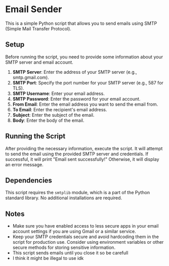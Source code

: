 # Email Sender

This is a simple Python script that allows you to send emails using SMTP (Simple Mail Transfer Protocol).

## Setup

Before running the script, you need to provide some information about your SMTP server and email account. 

1. **SMTP Server**: Enter the address of your SMTP server (e.g., smtp.gmail.com).
2. **SMTP Port**: Specify the port number for your SMTP server (e.g., 587 for TLS).
3. **SMTP Username**: Enter your email address.
4. **SMTP Password**: Enter the password for your email account.
5. **From Email**: Enter the email address you want to send the email from.
6. **To Email**: Enter the recipient's email address.
7. **Subject**: Enter the subject of the email.
8. **Body**: Enter the body of the email.

## Running the Script

After providing the necessary information, execute the script. It will attempt to send the email using the provided SMTP server and credentials. If successful, it will print "Email sent successfully!" Otherwise, it will display an error message.

## Dependencies

This script requires the `smtplib` module, which is a part of the Python standard library. No additional installations are required.

## Notes

- Make sure you have enabled access to less secure apps in your email account settings if you are using Gmail or a similar service.
- Keep your SMTP credentials secure and avoid hardcoding them in the script for production use. Consider using environment variables or other secure methods for storing sensitive information.
- This script sends emails until you close it so be carefull
- I think it might be illegal to use idk
